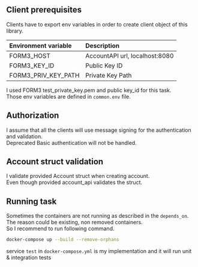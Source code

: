 ## Client prerequisites
Clients have to export env variables in order to create client object of this library.

| Environment variable | Description                                |
|:---------------------|:-------------------------------------------|
| FORM3_HOST           | AccountAPI url, localhost:8080             |
| FORM3_KEY_ID         | Public Key ID                              |
| FORM3_PRIV_KEY_PATH  | Private Key Path                           |

I used FORM3 test_private_key.pem and public key_id for this task.  
Those env variables are defined in `common.env` file.

## Authorization
I assume that all the clients will use message signing for the authentication and validation.  
Deprecated Basic authentication will not be handled.

## Account struct validation
I validate provided Account struct when creating account.  
Even though provided account_api validates the struct.

## Running task
Sometimes the containers are not running as described in the `depends_on`.  
The reason could be existing, non removed containers.  
So I recommend to run following command.
```sh
docker-compose up --build --remove-orphans
```

service `test` in `docker-compose.yml` is my implementation and it will run unit & integration tests